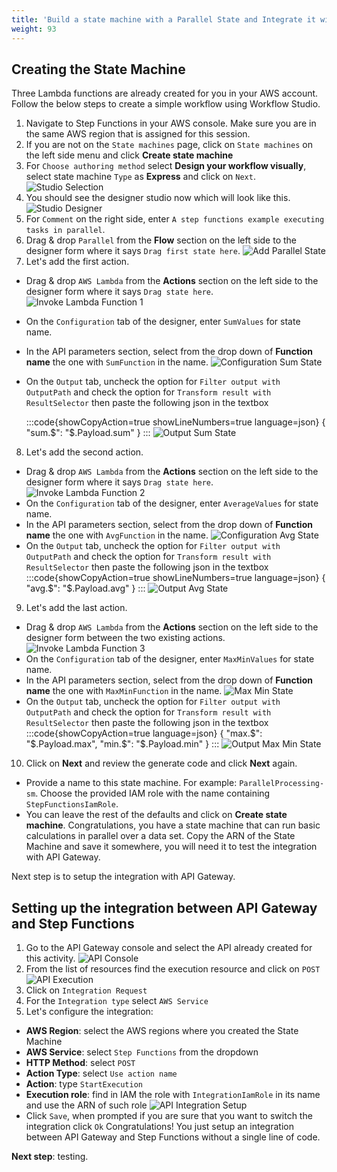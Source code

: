 ```yaml
---
title: 'Build a state machine with a Parallel State and Integrate it with API Gateway'
weight: 93
---
```


## Creating the State Machine

Three Lambda functions are already created for you in your AWS account. Follow the below steps to create a simple workflow using Workflow Studio.

1. Navigate to Step Functions in your AWS console. Make sure you are in the same AWS region that is assigned for this session.
2. If you are not on the `State machines` page, click on `State machines` on the left side menu and click **Create state machine**
3. For `Choose authoring method` select **Design your workflow visually**, select state machine `Type` as **Express** and click on `Next`.
   ![Studio Selection](/static/img/module-7/module-7-studio-selection.png)
4. You should see the designer studio now which will look like this.
   ![Studio Designer](/static/img/module-7/module-7-studio-designer.png)
5. For `Comment` on the right side, enter `A step functions example executing tasks in parallel`.
6. Drag & drop `Parallel` from the **Flow** section on the left side to the designer form where it says `Drag first state here`.
   ![Add Parallel State](/static/img/module-7/module-7-add-parallel-state.png)
7. Let's add the first action.

- Drag & drop `AWS Lambda` from the **Actions** section on the left side to the designer form where it says `Drag state here`.
  ![Invoke Lambda Function 1](/static/img/module-7/module-7-lambda-invoke-function1.png)
- On the `Configuration` tab of the designer, enter `SumValues` for state name.
- In the API parameters section, select from the drop down of **Function name** the one with `SumFunction` in the name.
  ![Configuration Sum State](/static/img/module-7/module-7-configuration-sum-state.png)
- On the `Output` tab, uncheck the option for `Filter output with OutputPath` and check the option for `Transform result with ResultSelector` then paste the following json in the textbox

  :::code{showCopyAction=true showLineNumbers=true language=json}
  { "sum.$": "$.Payload.sum" }
  :::
  ![Output Sum State](/static/img/module-7/module-7-output-sum-state.png)

8. Let's add the second action.

- Drag & drop `AWS Lambda` from the **Actions** section on the left side to the designer form where it says `Drag state here`.
  ![Invoke Lambda Function 2](/static/img/module-7/module-7-lambda-invoke-function2.png)
- On the `Configuration` tab of the designer, enter `AverageValues` for state name.
- In the API parameters section, select from the drop down of **Function name** the one with `AvgFunction` in the name.
  ![Configuration Avg State](/static/img/module-7/module-7-configuration-avg-state.png)
- On the `Output` tab, uncheck the option for `Filter output with OutputPath` and check the option for `Transform result with ResultSelector` then paste the following json in the textbox
  :::code{showCopyAction=true showLineNumbers=true language=json}
  { "avg.$": "$.Payload.avg" }
  :::
  ![Output Avg State](/static/img/module-7/module-7-output-avg-state.png)

9. Let's add the last action.

- Drag & drop `AWS Lambda` from the **Actions** section on the left side to the designer form between the two existing actions.
  ![Invoke Lambda Function 3](/static/img/module-7/module-7-lambda-invoke-function3.png)
- On the `Configuration` tab of the designer, enter `MaxMinValues` for state name.
- In the API parameters section, select from the drop down of **Function name** the one with `MaxMinFunction` in the name.
  ![Max Min State](/static/img/module-7/module-7-configuration-maxmin-state.png)
- On the `Output` tab, uncheck the option for `Filter output with OutputPath` and check the option for `Transform result with ResultSelector` then paste the following json in the textbox
  :::code{showCopyAction=true language=json}
  {
  "max.$": "$.Payload.max",
  "min.$": "$.Payload.min"
  }
  :::
  ![Output Max Min State](/static/img/module-7/module-7-output-maxmin-state.png)

10. Click on **Next** and review the generate code and click **Next** again.

- Provide a name to this state machine. For example: `ParallelProcessing-sm`. Choose the provided IAM role with the name containing `StepFunctionsIamRole`.
- You can leave the rest of the defaults and click on **Create state machine**.
  Congratulations, you have a state machine that can run basic calculations in parallel over a data set. Copy the ARN of the State Machine and save it somewhere, you will need it to test the integration with API Gateway.

Next step is to setup the integration with API Gateway.

## Setting up the integration between API Gateway and Step Functions

1. Go to the API Gateway console and select the API already created for this activity.
   ![API Console](/static/img/module-7/module-7-API-console.png)
2. From the list of resources find the execution resource and click on `POST`
   ![API Execution](/static/img/module-7/module-7-API-execution.png)
3. Click on `Integration Request`
4. For the `Integration type` select `AWS Service`
5. Let's configure the integration:

- **AWS Region**: select the AWS regions where you created the State Machine
- **AWS Service**: select `Step Functions` from the dropdown
- **HTTP Method**: select `POST`
- **Action Type**: select `Use action name`
- **Action**: type `StartExecution`
- **Execution role**: find in IAM the role with `IntegrationIamRole` in its name and use the ARN of such role
  ![API Integration Setup](/static/img/module-7/module-7-API-integration-setup.png)
- Click `Save`, when prompted if you are sure that you want to switch the integration click `Ok`
  Congratulations! You just setup an integration between API Gateway and Step Functions without a single line of code.

**Next step**: testing.
